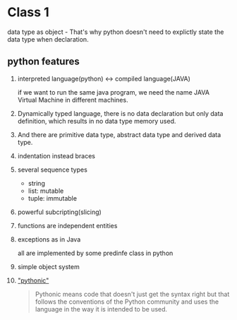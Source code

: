 # Class 1

data type as object - That's why python doesn't need to explictly state the data type when declaration. 

## python features

1. interpreted language(python) <-> compiled language(JAVA)

   if we want to run the same java program, we need the name JAVA Virtual Machine in different machines.

2. Dynamically typed language, there is no data declaration but only data definition, which results in no data type memory used. 

3. And there are primitive data type, abstract data type and derived data type. 

4. indentation instead braces

5. several sequence types

   - string
   - list: mutable
   - tuple: immutable

6. powerful subcripting(slicing)

7. functions are independent entities 

8. exceptions as in Java

   all are implemented by some predinfe class in python

9. simple object system

10. ["pythonic"](https://stackoverflow.com/questions/25011078/what-does-pythonic-mean)

    > Pythonic means code that doesn't just get the syntax right but that follows the conventions of the Python community and uses the language in the way it is intended to be used.


